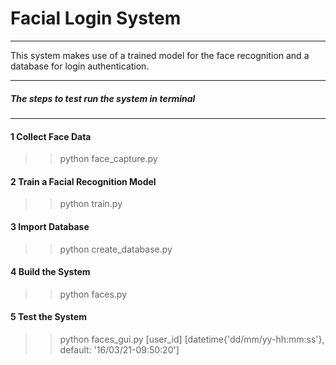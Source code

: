 # Facial Login System
-------------------------------------------------------------------------------------------------
This system makes use of a trained model for the face recognition and a database for login authentication.


-------------------------------------------------------------------------------------------------
##### The steps to test run the system in terminal
-------------------------------------------------------------------------------------------------
#### 1 Collect Face Data 
>> python face_capture.py
      
#### 2 Train a Facial Recognition Model 
>> python train.py

#### 3 Import Database
>> python create_database.py

#### 4 Build the System
>> python faces.py

#### 5 Test the System
>> python faces_gui.py [user_id] [datetime{'dd/mm/yy-hh:mm:ss'}, default: '16/03/21-09:50:20']

